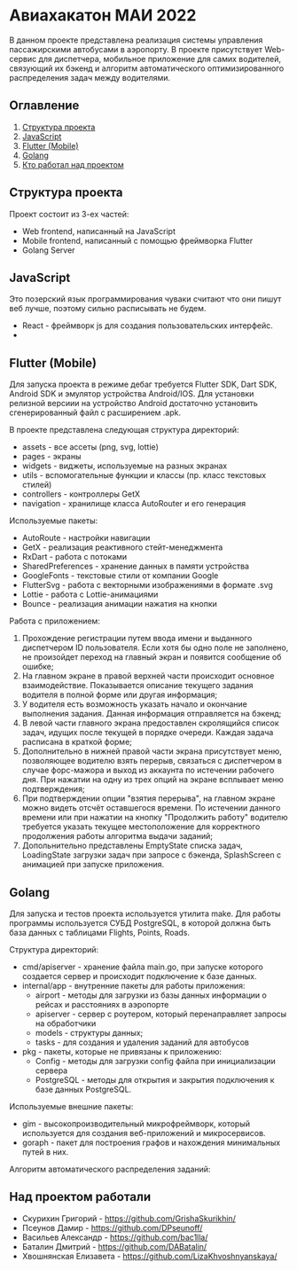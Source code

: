 # Авиахакатон МАИ 2022

В данном проекте представлена реализация системы управления пассажирскими автобусами в аэропорту. В проекте присутствует Web-сервис для диспетчера, мобильное приложение для самих водителей, связующий их бэкенд и алгоритм автоматического оптимизированного распределения задач между водителями.

## Оглавление

1. [Структура проекта](#Структура-проекта)
2. [JavaScript](#JavaScript)
3. [Flutter (Mobile)](#Flutter-(Mobile))
4. [Golang](#Golang)
5. [Кто работал над проектом](#Над-проектом-работали)
    
## Структура проекта

Проект состоит из 3-ех частей:
- Web frontend, написанный на JavaScript
- Mobile frontend, написанный с помощью фреймворка Flutter
- Golang Server

## JavaScript

Это позерский язык программирования чуваки считают что они пишут веб лучше, поэтому сильно расписывать не будем.
- React - фреймворк js для создания пользовательских интерфейс.
- 

## Flutter (Mobile)
Для запуска проекта в режиме дебаг требуется Flutter SDK, Dart SDK, Android SDK и эмулятор устройства Android/IOS. Для установки релизной версиии на устройство Android достаточно установить сгенерированный файл с расширением .apk.

В проекте представлена следующая структура директорий:
- assets - все ассеты (png, svg, lottie)
- pages - экраны
- widgets - виджеты, используемые на разных экранах
- utils - вспомогательные функции и классы (пр. класс текстовых стилей)
- controllers - контроллеры GetX
- navigation - хранилище класса AutoRouter и его генерация

Используемые пакеты:
- AutoRoute - настройки навигации
- GetX - реализация реактивного стейт-менеджмента
- RxDart - работа с потоками
- SharedPreferences - хранение данных в памяти устройства
- GoogleFonts - текстовые стили от компании Google
- FlutterSvg - работа с векторными изображениями в формате .svg
- Lottie - работа с Lottie-анимациями
- Bounce - реализация анимации нажатия на кнопки

Работа с приложением:
1. Прохождение регистрации путем ввода имени и выданного диспетчером ID пользователя. Если хотя бы одно поле не заполнено, не произойдет переход на главный экран и появится сообщение об ошибке;
2. На главном экране в правой верхней части происходит основное взаимодействие. Показывается описание текущего задания водителя в полной форме или другая информация;
3. У водителя есть возможность указать начало и окончание выполнения задания. Данная информация отправляется на бэкенд;
4. В левой части главного экрана предоставлен скролящийся список задач, идущих после текущей в порядке очереди. Каждая задача расписана в краткой форме;
5. Дополнительно в нижней правой части экрана присутствует меню, позволяющее водителю взять перерыв, связаться с диспетчером в случае форс-мажора и выход из аккаунта по истечении рабочего дня. При нажатии на одну из трех опций на экране всплывает меню подтверждения;
6. При подтверждении опции "взятия перерыва", на главном экране можно видеть отсчёт оставшегося времени. По истечении данного времени или при нажатии на кнопку "Продолжить работу" водителю требуется указать текущее местоположение для корректного продолжения работы алгоритма выдачи заданий;
7. Допольнительно представлены EmptyState списка задач, LoadingState загрузки задач при запросе с бэкенда, SplashScreen с анимацией при запуске приложения.

## Golang
Для запуска и тестов проекта используется утилита make. Для работы программы используется СУБД PostgreSQL, в которой должна быть база данных c таблицами Flights, Points, Roads.

Структура директорий:
- cmd/apiserver - хранение файла main.go, при запуске которого создается сервер и происходит подключение к базе данных.
- internal/app - внутренние пакеты для работы приложения:
    - airport - методы для загрузки из базы данных информации о рейсах и расстояниях в аэропорте 
    - apiserver - сервер с роутером, который перенаправляет запросы на обработчики
    - models - структуры данных; 
    - tasks - для создания и удаления заданий для автобусов
- pkg - пакеты, которые не привязаны к приложению: 
    - Config - методы для загрузки config файла при инициализации сервера 
    - PostgreSQL - методы для открытия и закрытия подключения к базе данных PostgreSQL.
  
Используемые внешние пакеты:
- gim - высокопроизводительный микрофреймворк, который используется для создания веб-приложений и микросервисов. 
- goraph - пакет для построения графов и нахождения минимальных путей в них.

Алгоритм автоматического распределения заданий:


## Над проектом работали
- Скурихин Григорий - https://github.com/GrishaSkurikhin/
- Псеунов Дамир - https://github.com/DPseunoff/
- Васильев Александр - https://github.com/bac1lla/
- Баталин Дмитрий - https://github.com/DABatalin/
- Хвошнянская Елизавета - https://github.com/LizaKhvoshnyanskaya/
